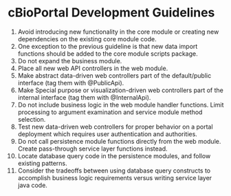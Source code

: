 # cBioPortal Development Guidelines

1. Avoid introducing new functionality in the core module or creating new dependencies on the existing core module code.
1. One exception to the previous guideline is that new data import functions should be added to the core module scripts package.
1. Do not expand the business module.
1. Place all new web API controllers in the web module.
1. Make abstract data-driven web controllers part of the default/public interface (tag them with @PublicApi).
1. Make Special purpose or visualization-driven web controllers part of the internal interface (tag them with @InternalApi).
1. Do not include business logic in the web module handler functions. Limit processing to argument examination and service module method selection.
1. Test new data-driven web controllers for proper behavior on a portal deployment which requires user authentication and authorities.
1. Do not call persistence module functions directly from the web module. Create pass-through service layer functions instead.
1. Locate database query code in the persistence modules, and follow existing patterns.
1. Consider the tradeoffs between using database query constructs to accomplish business logic requirements versus writing service layer java code.
